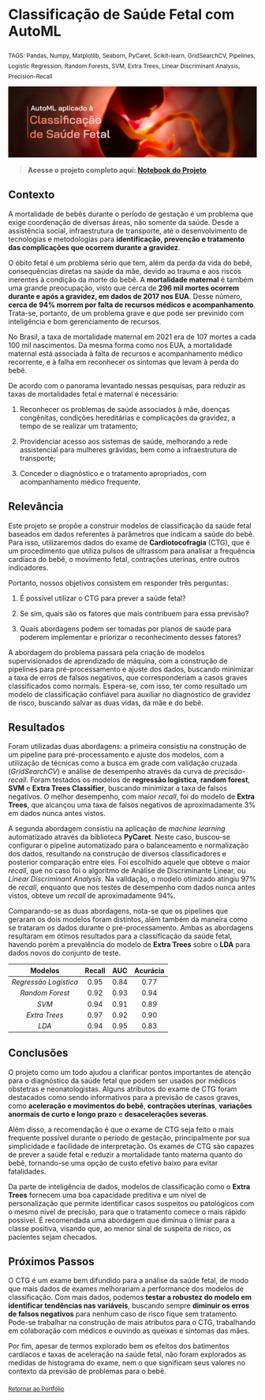 # Classificação de Saúde Fetal com AutoML

<sub>TAGS: Pandas, Numpy, Matplotlib, Seaborn, PyCaret, Scikit-learn, GridSearchCV, Pipelines, Logistic Regression, Random Forests, SVM, Extra Trees, Linear Discriminant Analysis, Precision-Recall

<p align="center">
  <img src="capa_p6.png" >
</p>

> **Acesse o projeto completo aqui: [Notebook do Projeto]()**

## Contexto

A mortalidade de bebês durante o período de gestação é um problema que exige coordenação de diversas áreas, não somente da saúde. Desde a assistência social, infraestrutura de transporte, até o desenvolvimento de tecnologias e metodologias para **identificação, prevenção e tratamento das complicações que ocorrem durante a gravidez**.

O óbito fetal é um problema sério que tem, além da perda da vida do bebê, consequências diretas na saúde da mãe, devido ao trauma e aos riscos inerentes à condição da morte do bebê. A **mortalidade maternal** é também uma grande preocupação, visto que cerca de **296 mil mortes ocorrem durante e após a gravidez, em dados de 2017 nos EUA**. Desse número, **cerca de 94% morrem por falta de recursos médicos e acompanhamento**. Trata-se, portanto, de um problema grave e que pode ser previnido com inteligência e bom gerenciamento de recursos.

No Brasil, a taxa de mortalidade maternal em 2021 era de 107 mortes a cada 100 mil nascimentos. Da mesma forma como nos EUA, a mortalidade maternal está associada à falta de recursos e acompanhamento médico recorrente, e à falha em reconhecer os sintomas que levam à perda do bebê.

De acordo com o panorama levantado nessas pesquisas, para reduzir as taxas de mortalidades fetal e maternal é necessário:

1. Reconhecer os problemas de saúde associados à mãe, doenças congênitas, condições hereditárias e complicações da gravidez, a tempo de se realizar um tratamento;

2. Providenciar acesso aos sistemas de saúde, melhorando a rede assistencial para mulheres grávidas, bem como a infraestrutura de transporte;

3. Conceder o diagnóstico e o tratamento apropriados, com acompanhamento médico frequente.

## Relevância

Este projeto se propõe a construir modelos de classificação da saúde fetal baseados em dados referentes à parâmetros que indicam a saúde do bebê. Para isso, utilizaremos dados do exame de **Cardiotocofragia** (CTG), que é um procedimento que utiliza pulsos de ultrassom para analisar a frequência cardíaca do bebê, o movimento fetal, contrações uterinas, entre outros indicadores.

Portanto, nossos objetivos consistem em responder três perguntas:

1. É possível utilizar o CTG para prever a saúde fetal?

2. Se sim, quais são os fatores que mais contribuem para essa previsão?

3. Quais abordagens podem ser tomadas por planos de saúde para poderem implementar e priorizar o reconhecimento desses fatores?

A abordagem do problema passará pela criação de modelos supervisionados de aprendizado de máquina, com a construção de pipelines para pré-processamento e ajuste dos dados, buscando minimizar a taxa de erros de falsos negativos, que corresponderiam a casos graves classificados como normais. Espera-se, com isso, ter como resultado um modelo de classificação confiável para auxiliar no diagnóstico de gravidez de risco, buscando salvar as duas vidas, da mãe e do bebê.

## Resultados

Foram utilizadas duas abordagens: a primeira consistiu na construção de um pipeline para pré-processamento e ajuste dos modelos, com a utilização de técnicas como a busca em grade com validação cruzada (*GridSearchCV*) e análise de desempenho através da curva de *precisão-recall*. Foram testados os modelos de **regressão logística**, **random forest**, **SVM** e **Extra Trees Classifier**, buscando minimizar a taxa de falsos negativos. O melhor desempenho, com maior *recall*, foi do modelo de **Extra Trees**, que alcançou uma taxa de falsos negativos de aproximadamente 3% em dados nunca antes vistos.

A segunda abordagem consistiu na aplicação de *machine learning* automatizado através da biblioteca **PyCaret**. Neste caso, buscou-se configurar o pipeline automatizado para o balanceamento e normalização dos dados, resultando na construção de diversos classificadores e posterior comparação entre eles. Foi escolhido aquele que obteve o maior *recall*, que no caso foi o algoritmo de Análise de Discriminante Linear, ou *Linear Discriminant Analysis*. Na validação, o modelo otimizado atingiu 97% de *recall*, enquanto que nos testes de desempenho com dados nunca antes vistos, obteve um *recall* de aproximadamente 94%. 

Comparando-se as duas abordagens, nota-se que os pipelines que geraram os dois modelos foram distintos, além também da maneira como se trataram os dados durante o pré-processamento. Ambas as abordagens resultaram em ótimos resultados para a classificação da saúde fetal, havendo porém a prevalência do modelo de **Extra Trees** sobre o **LDA** para dados novos do conjunto de teste.

|      **Modelos**      | **Recall** | **AUC** | **Acurácia** |
|:---------------------:|:----------:|:-------:|:------------:|
| _Regressão Logística_ | 0.95       | 0.84    | 0.77         |
| _Random Forest_       | 0.92       | 0.93    | 0.94         |
| _SVM_                 | 0.94       | 0.91    | 0.89         |
| _Extra Trees_         | 0.97       | 0.92    | 0.90         |
| _LDA_                 | 0.94       | 0.95    | 0.83         |

## Conclusões

O projeto como um todo ajudou a clarificar pontos importantes de atenção para o diagnóstico da saúde fetal que podem ser usados por médicos obstetras e neonatologistas. Alguns atributos do exame de CTG foram destacados como sendo informativos para a previsão de casos graves, como **aceleração e movimentos do bebê**, **contrações uterinas**, **variações anormais de curto e longo prazo** e **desacelerações severas**.

Além disso, a recomendação é que o exame de CTG seja feito o mais frequente possível durante o período de gestação, principalmente por sua simplicidade e facilidade de interpretação. Os exames de CTG são capazes de prever a saúde fetal e reduzir a mortalidade tanto materna quanto do bebê, tornando-se uma opção de custo efetivo baixo para evitar fatalidades.

Da parte de inteligência de dados, modelos de classificação como o **Extra Trees** fornecem uma boa capacidade preditiva e um nível de personalização que permite identificar casos suspeitos ou patológicos com o mesmo nível de precisão, para que o tratamento comece o mais rápido possível. É recomendada uma abordagem que diminua o limiar para a classe positiva, visando que, ao menor sinal de suspeita de risco, os pacientes sejam checados.

## Próximos Passos

O CTG é um exame bem difundido para a análise da saúde fetal, de modo que mais dados de exames melhorariam a performance dos modelos de classificação. Com mais dados, podemos **testar a robustez do modelo em identificar tendências nas variáveis**, buscando sempre **diminuir os erros de falsos negativos** para nenhum caso de risco fique sem tratamento. Pode-se trabalhar na construção de mais atributos para o CTG, trabalhando em colaboração com médicos e ouvindo as queixas e sintomas das mães. 

Por fim, apesar de termos explorado bem os efeitos dos batimentos cardíacos e taxas de aceleração na saúde fetal, não foram explorados as medidas de histograma do exame, nem o que significam seus valores no contexto da previsão de problemas para o bebê.

<sub>[Retornar ao Portfólio](https://github.com/gabrielrflopes/Data-Science-Portfolio)
